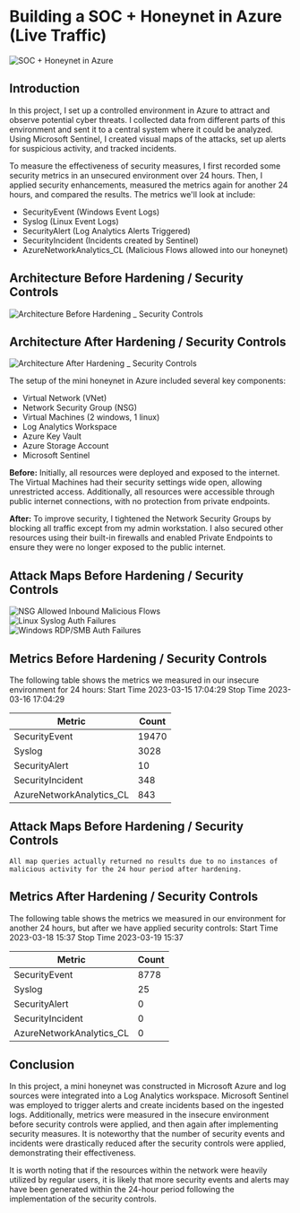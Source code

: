 # Building a SOC + Honeynet in Azure (Live Traffic)
![SOC + Honeynet in Azure](https://github.com/user-attachments/assets/d6b0d64f-ab87-4ae3-89ae-48598c936885)




## Introduction


In this project, I set up a controlled environment in Azure to attract and observe potential cyber threats. I collected data from different parts of this environment and sent it to a central system where it could be analyzed. Using Microsoft Sentinel, I created visual maps of the attacks, set up alerts for suspicious activity, and tracked incidents.

To measure the effectiveness of security measures, I first recorded some security metrics in an unsecured environment over 24 hours. Then, I applied security enhancements, measured the metrics again for another 24 hours, and compared the results. The metrics we'll look at include:

- SecurityEvent (Windows Event Logs)
- Syslog (Linux Event Logs)
- SecurityAlert (Log Analytics Alerts Triggered)
- SecurityIncident (Incidents created by Sentinel)
- AzureNetworkAnalytics_CL (Malicious Flows allowed into our honeynet)

## Architecture Before Hardening / Security Controls
![Architecture Before Hardening _ Security Controls ](https://github.com/user-attachments/assets/4ce902f5-92dd-4422-b418-77ac20c1694e)



## Architecture After Hardening / Security Controls
![Architecture After Hardening _ Security Controls](https://github.com/user-attachments/assets/bb7cfc48-1ec9-4193-b9ee-9157e4094687)


The setup of the mini honeynet in Azure included several key components:

- Virtual Network (VNet)
- Network Security Group (NSG)
- Virtual Machines (2 windows, 1 linux)
- Log Analytics Workspace
- Azure Key Vault
- Azure Storage Account
- Microsoft Sentinel

**Before:** Initially, all resources were deployed and exposed to the internet. The Virtual Machines had their security settings wide open, allowing unrestricted access. Additionally, all resources were accessible through public internet connections, with no protection from private endpoints.

**After:** To improve security, I tightened the Network Security Groups by blocking all traffic except from my admin workstation. I also secured other resources using their built-in firewalls and enabled Private Endpoints to ensure they were no longer exposed to the public internet.

## Attack Maps Before Hardening / Security Controls
![NSG Allowed Inbound Malicious Flows](https://i.imgur.com/1qvswSX.png)<br>
![Linux Syslog Auth Failures](https://i.imgur.com/G1YgZt6.png)<br>
![Windows RDP/SMB Auth Failures](https://i.imgur.com/ESr9Dlv.png)<br>

## Metrics Before Hardening / Security Controls

The following table shows the metrics we measured in our insecure environment for 24 hours:
Start Time 2023-03-15 17:04:29
Stop Time 2023-03-16 17:04:29

| Metric                   | Count
| ------------------------ | -----
| SecurityEvent            | 19470
| Syslog                   | 3028
| SecurityAlert            | 10
| SecurityIncident         | 348
| AzureNetworkAnalytics_CL | 843

## Attack Maps Before Hardening / Security Controls

```All map queries actually returned no results due to no instances of malicious activity for the 24 hour period after hardening.```

## Metrics After Hardening / Security Controls

The following table shows the metrics we measured in our environment for another 24 hours, but after we have applied security controls:
Start Time 2023-03-18 15:37
Stop Time	2023-03-19 15:37

| Metric                   | Count
| ------------------------ | -----
| SecurityEvent            | 8778
| Syslog                   | 25
| SecurityAlert            | 0
| SecurityIncident         | 0
| AzureNetworkAnalytics_CL | 0

## Conclusion

In this project, a mini honeynet was constructed in Microsoft Azure and log sources were integrated into a Log Analytics workspace. Microsoft Sentinel was employed to trigger alerts and create incidents based on the ingested logs. Additionally, metrics were measured in the insecure environment before security controls were applied, and then again after implementing security measures. It is noteworthy that the number of security events and incidents were drastically reduced after the security controls were applied, demonstrating their effectiveness.

It is worth noting that if the resources within the network were heavily utilized by regular users, it is likely that more security events and alerts may have been generated within the 24-hour period following the implementation of the security controls.
